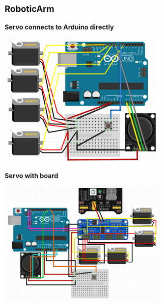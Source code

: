 # RoboticArm

## Servo connects to Arduino directly
![ServoDirect](https://github.com/HXLVElectronicClub/RoboticArm/blob/main/directservo.png)

## Servo with board
![servowithboard](https://github.com/HXLVElectronicClub/RoboticArm/blob/main/boardservo.png)
